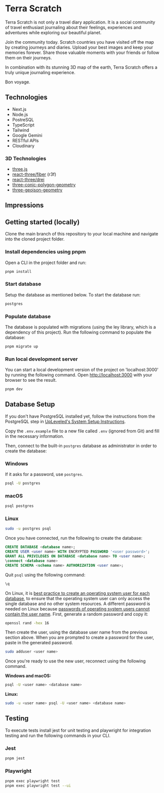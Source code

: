 # Terra Scratch

Terra Scratch is not only a travel diary application. It is a social community of travel enthusiast journaling about their feelings, experiences and adventures while exploring our beautiful planet.

Join the community today. Scratch countries you have visited off the map by creating journeys and diaries. Upload your best images and keep your memories forever. Share those valuable moments with your friends or follow them on their journeys.

In combination with its stunning 3D map of the earth, Terra Scratch offers a truly unique journaling experience.

Bon voyage.

## Technologies

- Next.js
- Node.js
- PostreSQL
- TypeScript
- Tailwind
- Google Gemini
- RESTful APIs
- Cloudinary

### 3D Technologies

- [three.js](https://threejs.org/)
- [react-three/fiber](https://docs.pmnd.rs/) (r3f)
- [react-three/drei](https://docs.pmnd.rs/)
- [three-conic-polygon-geometry](https://github.com/vasturiano/three-conic-polygon-geometry)
- [three-geojson-geometry](https://github.com/vasturiano/three-geojson-geometry)

## Impressions

## Getting started (locally)

Clone the main branch of this repository to your local machine and navigate into the cloned project folder.

### Install dependencies using pnpm

Open a CLI in the project folder and run:

```bash
pnpm install
```

### Start database

Setup the database as mentioned below. To start the database run:

```bash
postgres
```

### Populate database

The database is populated with migrations (using the ley library, which is a dependency of this project). Run the following command to populate the database:

```bash
pnpm migrate up
```

### Run local development server

You can start a local development version of the project on 'localhost:3000' by running the following command. Open [http://localhost:3000](http://localhost:3000) with your browser to see the result.

```bash
pnpm dev
```

## Database Setup

If you don't have PostgreSQL installed yet, follow the instructions from the PostgreSQL step in [UpLeveled's System Setup Instructions](https://github.com/upleveled/system-setup/blob/master/readme.md).

Copy the `.env.example` file to a new file called `.env` (ignored from Git) and fill in the necessary information.

Then, connect to the built-in `postgres` database as administrator in order to create the database:

### Windows

If it asks for a password, use `postgres`.

```bash
psql -U postgres
```

### macOS

```bash
psql postgres
```

### Linux

```bash
sudo -u postgres psql
```

Once you have connected, run the following to create the database:

```sql
CREATE DATABASE <database name>;
CREATE USER <user name> WITH ENCRYPTED PASSWORD '<user password>';
GRANT ALL PRIVILEGES ON DATABASE <database name> TO <user name>;
\connect <database name>
CREATE SCHEMA <schema name> AUTHORIZATION <user name>;
```

Quit `psql` using the following command:

```bash
\q
```

On Linux, it is [best practice to create an operating system user for each database](https://docs.redhat.com/en/documentation/red_hat_enterprise_linux/9/html/configuring_and_using_database_servers/using-postgresql_configuring-and-using-database-servers#con_postgresql-users_using-postgresql), to ensure that the operating system user can only access the single database and no other system resources. A different password is needed on Linux because [passwords of operating system users cannot contain the user name](https://github.com/upleveled/system-setup/issues/74). First, generate a random password and copy it:

```bash
openssl rand -hex 16
```

Then create the user, using the database user name from the previous section above. When you are prompted to create a password for the user, paste in the generated password.

```bash
sudo adduser <user name>
```

Once you're ready to use the new user, reconnect using the following command.

**Windows and macOS:**

```bash
psql -U <user name> <database name>
```

**Linux:**

```bash
sudo -u <user name> psql -U <user name> <database name>
```

## Testing

To execute tests install jest for unit testing and playwright for integration testing and run the following commands in your CLI.

### Jest

```bash
pnpm jest
```

### Playwright

```bash
pnpm exec playwright test
pnpm exec playwright test --ui
```
